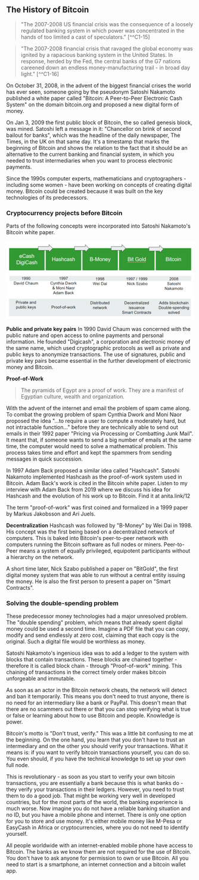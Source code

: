 ## The History of Bitcoin
>"The 2007-2008 US financial crisis was the consequence of a loosely regulated banking system in which power was concentrated in the hands of too limited a cast of speculators." [^^C1-15]

>"The 2007-2008 financial crisis that ravaged the global economy was ignited by a rapacious banking system in the United States. In response, herded by the Fed, the central banks of the G7 nations careened down an endless money-manufacturing trail - in broad day light." [^^C1-16]

On October 31, 2008, in the advent of the biggest financial crises the world has ever seen, someone going by the pseudonym Satoshi Nakamoto published a white paper called "Bitcoin: A Peer-to-Peer Electronic Cash System" on the domain bitcoin.org and proposed a new digital form of money. 

On Jan 3, 2009 the first public block of Bitcoin, the so called genesis block, was mined. Satoshi left a message in it: "Chancellor on brink of second bailout for banks", which was the headline of the daily newspaper, The Times, in the UK on that same day. It's a timestamp that marks the beginning of Bitcoin and shows the relation to the fact that it should be an alternative to the current banking and financial system, in which you needed to trust intermediaries when you want to process electronic payments. 

Since the 1990s computer experts, mathematicians and cryptographers - including some women - have been working on concepts of creating digital money. Bitcoin could be created because it was built on the key technologies of its predecessors.

### Cryptocurrency projects before Bitcoin
Parts of the following concepts were incorporated into Satoshi Nakamoto's Bitcoin white paper. 

![Cryptocurrency projects before Bitcoin](resources/_History-of-Bitcoin.png)

**Public and private key pairs**
In 1990 David Chaum was concerned with the public nature and open access to online payments and personal information. He founded "Digicash", a corporation and electronic money of the same name, which used cryptographic protocols as well as  private and public keys to anonymize transactions. The use of signatures, public and private key pairs became essential in the further development of electronic money and Bitcoin.

**Proof-of-Work**
> The pyramids of Egypt are a proof of work. They are a manifest of Egyptian culture, wealth and organization. 

With the advent of the internet and email the problem of spam came along. To combat the growing problem of spam Cynthia Dwork and Moni Naor proposed the  idea "...to require a user to compute a moderately hard, but not intractable function..." before they are technically able to send out emails in their 1992 paper "Pricing via Processing or Combatting Junk Mail". It meant that, if someone wants to send a big number of emails at the same time, the computer would need to solve a mathematical problem. This process takes time and effort and kept the spammers from sending messages in quick succession.

In 1997 Adam Back proposed a similar idea called "Hashcash". Satoshi Nakamoto implemented Hashcash as the proof-of-work system used in Bitcoin. Adam Back's work is cited in the Bitcoin white paper. Listen to my interview with Adam Back from 2019 where we discuss his idea for Hashcash and the evolution of his work up to Bitcoin. Find it at anita.link/12

The term "proof-of-work" was first coined and formalized in a 1999 paper by Markus Jakobsson and Ari Juels.

**Decentralization**
Hashcash was followed by "B-Money" by Wei Dai in 1998. His concept was the first being based on a decentralized network of computers. This is baked into Bitcoin's peer-to-peer network with computers running the Bitcoin software as full nodes or miners. Peer-to-Peer means a system of equally privileged, equipotent participants without a hierarchy on the network. 

A short time later, Nick Szabo published a paper on "BitGold", the first digital money system that was able to run without a central entity issuing the money. He is also the first person to present a paper on "Smart Contracts".

### Solving the double-spending problem
These predecessor money technologies had a major unresolved problem. The "double spending" problem, which means that already spent digital money could be used a second time. Imagine a PDF file that you can copy, modify and send endlessly at zero cost, claiming that each copy is the original. Such a digital file would be worthless as money. 

Satoshi Nakamoto's ingenious idea was to add a ledger to the system with blocks that contain transactions. These blocks are chained together - therefore it is called block chain - through "Proof-of-work" mining. This chaining of transactions in the correct timely order makes bitcoin unforgeable and immutable. 

As soon as an actor in the Bitcoin network cheats, the network will detect and ban it temporarily. This means you don't need to trust anyone, there is no need for an intermediary like a bank or PayPal. This doesn't mean that there are no scammers out there or that you can stop verifying what is true or false or learning about how to use Bitcoin and people. Knowledge is power.

Bitcoin's motto is "Don't trust, verify." This was a little bit confusing to me at the beginning. On the one hand, you learn that you don't have to trust an intermediary and on the other you should verify your transactions. What it means is: if you want to verify bitcoin transactions yourself, you can do so. You even should, if you have the technical knowledge to set up your own full node. 

This is revolutionary - as soon as you start to verify your own bitcoin transactions, you are essentially a bank because this is what banks do - they verify your transactions in their ledgers. However, you need to trust them to do a good job. That might be working very well in developed countries, but for the most parts of the world, the banking experience is much worse. Now imagine you do not have a reliable banking situation and no ID, but you have a mobile phone and internet. There is only one option for you to store and use money. It's either mobile money like M-Pesa or EasyCash in Africa or cryptocurrencies, where you do not need to identify yourself.

All people worldwide with an internet-enabled mobile phone have access to Bitcoin. The banks as we know them are not required for the use of Bitcoin. You don't have to ask anyone for permission to own or use Bitcoin. All you need to start is a smartphone, an internet connection and a bitcoin wallet app.
